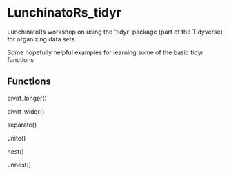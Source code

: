 # LunchinatoRs_tidyr

LunchinatoRs workshop on using the 'tidyr' package (part of the Tidyverse) for organizing data sets. 

Some hopefully helpful examples for learning some of the basic tidyr functions

## Functions
pivot_longer()

pivot_wider()

separate()

unite()

nest()

unnest()
